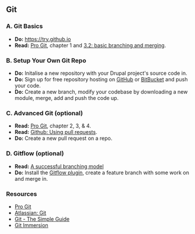 Git
---

### A. Git Basics

* __Do:__ https://try.github.io 
* __Read:__ [Pro Git](https://git-scm.com/book/en/v2/Getting-Started-Git-Basics), chapter 1 and [3.2: basic branching and merging](https://git-scm.com/book/en/v2/Git-Branching-Basic-Branching-and-Merging).

### B. Setup Your Own Git Repo

* __Do:__ Initalise a new repository with your Drupal project's source code in.
* __Do:__ Sign up for free repository hosting on [GitHub](https://github.com/) or [BitBucket](https://bitbucket.org/) and push your code.
* __Do:__ Create a new branch, modify your codebase by downloading a new module, merge, add and push the code up.

### C. Advanced Git (optional)

* __Read:__ [Pro Git](https://git-scm.com/book/en/v2/Getting-Started-Git-Basics), chapter 2, 3, & 4.
* __Read:__ [Github: Using pull requests](https://help.github.com/articles/using-pull-requests/).
* __Do:__ Create a new pull request on a repo.

### D. Gitflow (optional)

* __Read:__ [A successful branching model](http://nvie.com/posts/a-successful-git-branching-model/)
* __Do:__ Install the [Gitflow plugin](https://github.com/nvie/gitflow), create a feature branch with some work on and merge in.

### Resources

* [Pro Git](https://git-scm.com/doc)
* [Atlassian: Git](https://www.atlassian.com/git/)
* [Git - The Simple Guide](http://rogerdudler.github.io/git-guide/)
* [Git Immersion](http://gitimmersion.com/)
